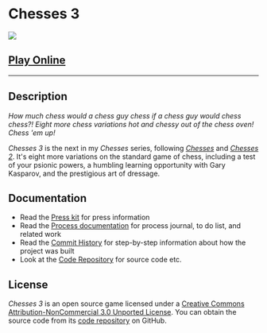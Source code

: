 # Chesses 3

![](images/chesses-3-banner.gif)

## [Play Online](https://www.pippinbarr.com/chesses3)

---

## Description

*How much chess would a chess guy chess if a chess guy would chess chess?! Eight more chess variations hot and chessy out of the chess oven! Chess 'em up!*

*Chesses 3* is the next in my *Chesses* series, following [*Chesses*](https://pippinbarr.github.io/chesses/) and [*Chesses 2*](https://pippinbarr.github.io/chesses2/). It's eight more variations on the standard game of chess, including a test of your psionic powers, a humbling learning opportunity with Gary Kasparov, and the prestigious art of dressage.

## Documentation

* Read the [Press kit](https://github.com/pippinbarr/chesses3/blob/master/press/README.md) for press information
* Read the [Process documentation](https://github.com/pippinbarr/chesses3/blob/master/process/README.md) for process journal, to do list, and related work
* Read the [Commit History](https://github.com/pippinbarr/chesses3/commits/master) for step-by-step information about how the project was built
* Look at the [Code Repository](https://github.com/pippinbarr/chesses3) for source code etc.

## License

*Chesses 3* is an open source game licensed under a [Creative Commons Attribution-NonCommercial 3.0 Unported License](http://creativecommons.org/licenses/by-nc/3.0/). You can obtain the source code from its [code repository](https://github.com/pippinbarr/chesses3) on GitHub.
